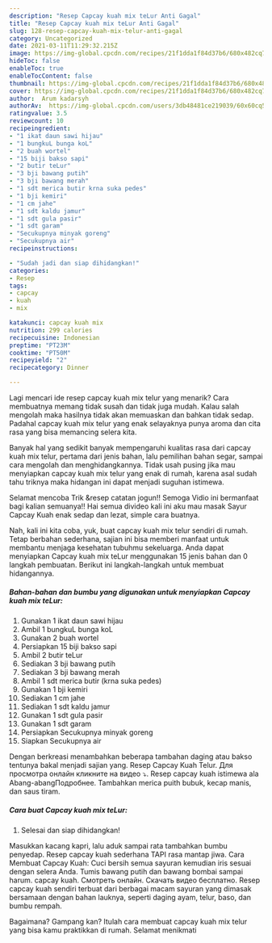 ```yaml
---
description: "Resep Capcay kuah mix teLur Anti Gagal"
title: "Resep Capcay kuah mix teLur Anti Gagal"
slug: 128-resep-capcay-kuah-mix-telur-anti-gagal
category: Uncategorized
date: 2021-03-11T11:29:32.215Z
image: https://img-global.cpcdn.com/recipes/21f1dda1f84d37b6/680x482cq70/capcay-kuah-mix-telur-foto-resep-utama.jpg
hideToc: false
enableToc: true
enableTocContent: false
thumbnail: https://img-global.cpcdn.com/recipes/21f1dda1f84d37b6/680x482cq70/capcay-kuah-mix-telur-foto-resep-utama.jpg
cover: https://img-global.cpcdn.com/recipes/21f1dda1f84d37b6/680x482cq70/capcay-kuah-mix-telur-foto-resep-utama.jpg
author:  Arum kadarsyh
authorAv:  https://img-global.cpcdn.com/users/3db48481ce219039/60x60cq50/avatar.jpg
ratingvalue: 3.5
reviewcount: 10
recipeingredient:
- "1 ikat daun sawi hijau"
- "1 bungkuL bunga koL"
- "2 buah wortel"
- "15 biji bakso sapi"
- "2 butir teLur"
- "3 bji bawang putih"
- "3 bji bawang merah"
- "1 sdt merica butir krna suka pedes"
- "1 bji kemiri"
- "1 cm jahe"
- "1 sdt kaldu jamur"
- "1 sdt gula pasir"
- "1 sdt garam"
- "Secukupnya minyak goreng"
- "Secukupnya air"
recipeinstructions:

- "Sudah jadi dan siap dihidangkan!"
categories:
- Resep
tags:
- capcay
- kuah
- mix

katakunci: capcay kuah mix 
nutrition: 299 calories
recipecuisine: Indonesian
preptime: "PT23M"
cooktime: "PT50M"
recipeyield: "2"
recipecategory: Dinner

---
```



Lagi mencari ide resep capcay kuah mix telur yang menarik? Cara membuatnya memang tidak susah dan tidak juga mudah. Kalau salah mengolah maka hasilnya tidak akan memuaskan dan bahkan tidak sedap. Padahal capcay kuah mix telur yang enak selayaknya punya aroma dan cita rasa yang bisa memancing selera kita.


Banyak hal yang sedikit banyak mempengaruhi kualitas rasa dari capcay kuah mix telur, pertama dari jenis bahan, lalu pemilihan bahan segar, sampai cara mengolah dan menghidangkannya. Tidak usah pusing jika mau menyiapkan capcay kuah mix telur yang enak di rumah, karena asal sudah tahu triknya maka hidangan ini dapat menjadi suguhan istimewa.

Selamat mencoba Trik &amp;resep catatan jogun!! Semoga Vidio ini bermanfaat bagi kalian semuanya!! Hai semua divideo kali ini aku mau masak Sayur Capcay Kuah enak sedap dan lezat, simple cara buatnya.


Nah, kali ini kita coba, yuk, buat capcay kuah mix telur sendiri di rumah. Tetap berbahan sederhana, sajian ini bisa memberi manfaat untuk membantu menjaga kesehatan tubuhmu sekeluarga. Anda dapat menyiapkan Capcay kuah mix teLur menggunakan 15 jenis bahan dan 0 langkah pembuatan. Berikut ini langkah-langkah untuk membuat hidangannya.

<!--inarticleads1-->

##### Bahan-bahan dan bumbu yang digunakan untuk menyiapkan Capcay kuah mix teLur:

1. Gunakan 1 ikat daun sawi hijau
1. Ambil 1 bungkuL bunga koL
1. Gunakan 2 buah wortel
1. Persiapkan 15 biji bakso sapi
1. Ambil 2 butir teLur
1. Sediakan 3 bji bawang putih
1. Sediakan 3 bji bawang merah
1. Ambil 1 sdt merica butir (krna suka pedes)
1. Gunakan 1 bji kemiri
1. Sediakan 1 cm jahe
1. Sediakan 1 sdt kaldu jamur
1. Gunakan 1 sdt gula pasir
1. Gunakan 1 sdt garam
1. Persiapkan Secukupnya minyak goreng
1. Siapkan Secukupnya air


Dengan berkreasi menambahkan beberapa tambahan daging atau bakso tentunya bakal menjadi sajian yang. Resep Capcay Kuah Telur. Для просмотра онлайн кликните на видео ⤵. Resep capcay kuah istimewa ala Abang-abangПодробнее. Tambahkan merica puith bubuk, kecap manis, dan saus tiram. 

<!--inarticleads2-->

##### Cara buat Capcay kuah mix teLur:


1. Selesai dan siap dihidangkan!

Masukkan kacang kapri, lalu aduk sampai rata tambahkan bumbu penyedap. Resep capcay kuah sederhana TAPI rasa mantap jiwa. Cara Membuat Capcay Kuah: Cuci bersih semua sayuran kemudian iris sesuai dengan selera Anda. Tumis bawang putih dan bawang bombai sampai harum. capcay kuah. Смотреть онлайн. Скачать видео бесплатно. Resep capcay kuah sendiri terbuat dari berbagai macam sayuran yang dimasak bersamaan dengan bahan lauknya, seperti daging ayam, telur, baso, dan bumbu rempah. 

Bagaimana? Gampang kan? Itulah cara membuat capcay kuah mix telur yang bisa kamu praktikkan di rumah. Selamat menikmati
